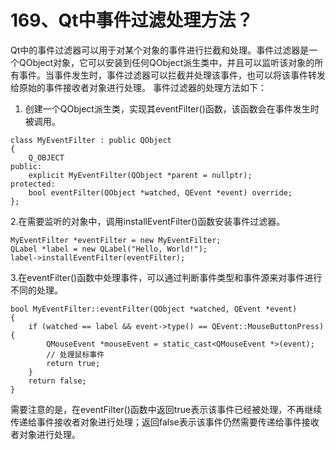 # 169、Qt中事件过滤处理方法？

Qt中的事件过滤器可以用于对某个对象的事件进行拦截和处理。事件过滤器是一个QObject对象，它可以安装到任何QObject派生类中，并且可以监听该对象的所有事件。当事件发生时，事件过滤器可以拦截并处理该事件，也可以将该事件转发给原始的事件接收者对象进行处理。 事件过滤器的处理方法如下：

1. 创建一个QObject派生类，实现其eventFilter()函数，该函数会在事件发生时被调用。

```
class MyEventFilter : public QObject
{
    Q_OBJECT
public:
    explicit MyEventFilter(QObject *parent = nullptr);
protected:
    bool eventFilter(QObject *watched, QEvent *event) override;
};
```

2.在需要监听的对象中，调用installEventFilter()函数安装事件过滤器。

```
MyEventFilter *eventFilter = new MyEventFilter;
QLabel *label = new QLabel("Hello, World!");
label->installEventFilter(eventFilter);
```

3.在eventFilter()函数中处理事件，可以通过判断事件类型和事件源来对事件进行不同的处理。

```
bool MyEventFilter::eventFilter(QObject *watched, QEvent *event)
{
    if (watched == label && event->type() == QEvent::MouseButtonPress) {
        QMouseEvent *mouseEvent = static_cast<QMouseEvent *>(event);
        // 处理鼠标事件
        return true;
    }
    return false;
}
```

需要注意的是，在eventFilter()函数中返回true表示该事件已经被处理，不再继续传递给事件接收者对象进行处理；返回false表示该事件仍然需要传递给事件接收者对象进行处理。 
